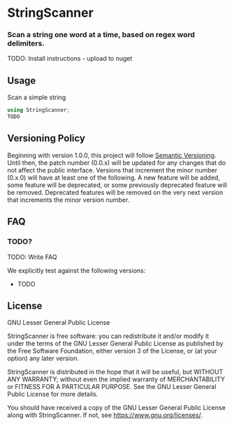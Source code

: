 # StringScanner
### Scan a string one word at a time, based on regex word delimiters.

TODO: Install instructions - upload to nuget

## Usage
Scan a simple string
```C#
using StringScanner;
TODO
```

## Versioning Policy
Beginning with version 1.0.0, this project will follow [Semantic
Versioning](https://semver.org). Until then, the patch number (0.0.x) will be
updated for any changes that do not affect the public interface. Versions that
increment the minor number (0.x.0) will have at least one of the following. A new
feature will be added, some feature will be deprecated, or some previously
deprecated feature will be removed. Deprecated features will be removed on the
very next version that increments the minor version number.

## FAQ
### TODO?
TODO: Write FAQ

We explicitly test against the following versions:
 - TODO

## License
GNU Lesser General Public License

StringScanner is free software: you can redistribute it and/or modify
it under the terms of the GNU Lesser General Public License as published by
the Free Software Foundation, either version 3 of the License, or
(at your option) any later version.

StringScanner is distributed in the hope that it will be useful,
but WITHOUT ANY WARRANTY; without even the implied warranty of
MERCHANTABILITY or FITNESS FOR A PARTICULAR PURPOSE. See the
GNU Lesser General Public License for more details.

You should have received a copy of the GNU Lesser General Public License
along with StringScanner. If not, see <https://www.gnu.org/licenses/>.